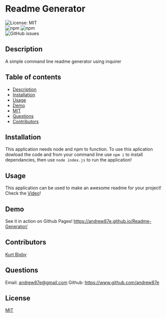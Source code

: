 
  # Readme Generator
![License: MIT](https://img.shields.io/static/v1?label=License&message=MIT&color=yellow&style=for-the-badge)<br>
![npm](https://img.shields.io/npm/v/npm?style=plastic&logo=nodedotjs)
![npm](https://img.shields.io/badge/npm%20package-inquirer%406.3.1-brightgreen?style=plastic&logo=nodedotjs)<br>
![GitHub issues](https://img.shields.io/github/issues/andrew87e/Readme-Generator?style=plastic)


## Description
A simple command line readme generator using inquirer
## Table of contents
- [Description](#description)
- [Installation](#installation)
- [Usage](#usage)
- [Demo](#Demo)
- [MIT](#MIT)
- [Questions](#questions)
- [Contributors](#contributors)
## Installation
This application needs node and npm to function. To use this aplication dowload the code and from your command line use ```npm i``` to install dependancies, then use ```node index.js``` to run the application!

## Usage
This application can be used to make an awesome readme for your project!
Check the [Video](youtube.com)!
## Demo
See it in action on Github Pages!
https://andrew87e.github.io/Readme-Generator/
## Contributors
[Kurt Bixby](https://github.com/kurtbixby)
## Questions
Email: andrew87e@gmail.com
Github: https://www.github.com/andrew87e
## License
  [MIT](https://opensource.org/licenses/MIT)
      